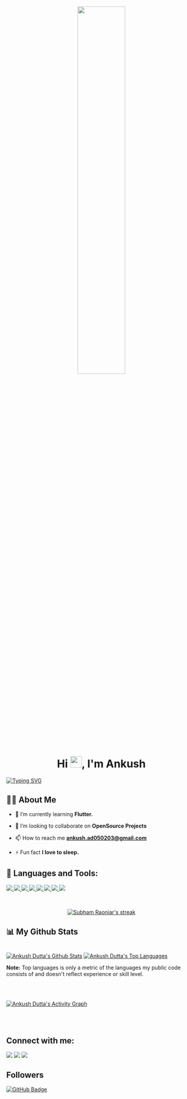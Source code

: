 <h1 align="center"> <a href="#"><img width="50%" height="auto" src="https://assets.rbl.ms/25591710/origin.jpg" height="175px"/></a></h1>



<h1 align="center">Hi <img src="https://raw.githubusercontent.com/MartinHeinz/MartinHeinz/master/wave.gif" width="30px">, I'm Ankush</h1>

[![Typing SVG](https://readme-typing-svg.herokuapp.com?font=Montserrat&color=%339333F7&vCenter=true&lines=A+Fanatical+ML+Tyro)](https://git.io/typing-svg)

## 🙋‍♂️ About Me


- 🌱 I’m currently learning **Flutter.**

- 👯 I’m looking to collaborate on **OpenSource Projects**

- 📫 How to reach me **ankush.ad050203@gmail.com**

- ⚡ Fun fact **I love to sleep.**


## 🚀 Languages and Tools:

<p align="left"> 
    <a href="https://reactjs.org/" target="_blank"> <img src="https://img.icons8.com/color/48/000000/react-native.png"/> </a>
    <a href="https://www.cprogramming.com/" target="_blank"> <img src="https://img.icons8.com/color/48/000000/c-programming.png"/> </a> 
    <a href="https://www.python.org/" target="_blank"> <img src="https://img.icons8.com/fluency/48/000000/python.png"/> </a> 
    <a href="https://flutter.dev/" target="_blank"> <img src="https://img.icons8.com/color/48/000000/flutter.png"/> </a> 
    <a href="https://dart.dev/" target="_blank"> <img src="https://img.icons8.com/color/48/000000/dart.png"/> </a> 
    <a href="https://www.tensorflow.org/" target="_blank"> <img src="https://img.icons8.com/color/48/000000/tensorflow.png"/> </a> 
    <a href="https://www.mysql.com/" target="_blank"> <img src="https://img.icons8.com/fluent/50/000000/mysql-logo.png"/> </a>
    <a href="https://aws.amazon.com/certification/" target="_blank"> <img src="https://img.icons8.com/color/48/000000/amazon-web-services.png"/> </a> 
    
</p>

<!-- [![React Badge](https://img.shields.io/badge/-React-61DBFB?style=for-the-badge&labelColor=black&logo=react&logoColor=61DBFB)](#)  [![Javascript Badge](https://img.shields.io/badge/-Javascript-F0DB4F?style=for-the-badge&labelColor=black&logo=javascript&logoColor=F0DB4F)](#) [![Typescript Badge](https://img.shields.io/badge/-Typescript-007acc?style=for-the-badge&labelColor=black&logo=typescript&logoColor=007acc)](#) [![Nodejs Badge](https://img.shields.io/badge/-Nodejs-3C873A?style=for-the-badge&labelColor=black&logo=node.js&logoColor=3C873A)](#) [![GraphQL Badge](https://img.shields.io/badge/-GraphQl-e535ab?style=for-the-badge&labelColor=black&logo=node.js&logoColor=e535ab)](#) -->
<br/>

<p align="center">
    <a href="https://github.com/Ankush523/github-readme-streak-stats">
        <img title="🔥 Get streak stats for your profile at git.io/streak-stats" alt="Subham Raoniar's streak" src="https://github-readme-streak-stats.herokuapp.com/?user=Ankush523&theme=radical&hide_border=true&stroke=0000&background=060A0CD0"/>
    </a>
</p>

## 📊 My Github Stats

  <br/>
  <a href="https://github.com/Ankush523/github-readme-stats"><img alt="Ankush Dutta's Github Stats" src="https://github-readme-stats.vercel.app/api?username=Ankush523&show_icons=true&count_private=true&theme=radical&hide_border=true&bg_color=0D1117" /></a>
  <a href="https://github.com/Ankush523/github-readme-stats"><img alt="Ankush Dutta's Top Languages" src="https://github-readme-stats.vercel.app/api/top-langs/?username=Ankush523&langs_count=8&count_private=true&layout=compact&theme=radical&hide_border=true&bg_color=0D1117" /></a>
  
  <b>Note:</b> Top languages is only a metric of the languages my public code consists of and doesn't reflect experience or skill level.


<br/>
<br/>

<a href="https://github.com/Ankush523/github-readme-activity-graph"><img alt="Ankush Dutta's Activity Graph" src="https://activity-graph.herokuapp.com/graph?username=Ankush523&hide_border=true&theme=dracula" /></a>

<br/>
<br/>

## Connect with me:
<p align="left">

<a href = "https://www.linkedin.com/in/ankush-dutta-920b5b202/"><img src="https://img.icons8.com/fluent/48/000000/linkedin.png"/></a>
<a href = "https://twitter.com/AnkushD21079583"><img src="https://img.icons8.com/fluent/48/000000/twitter.png"/></a>
<a href = "https://www.instagram.com/cubed_ankush/"><img src="https://img.icons8.com/fluent/48/000000/instagram-new.png"/></a>

</p>

## Followers
<a href="https://github.com/Ankush523?tab=followers"><img src="https://img.shields.io/github/followers/Ankush523?label=Followers&style=social" alt="GitHub Badge"></a>
